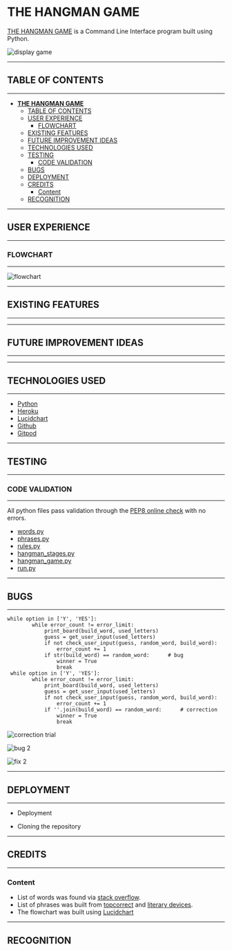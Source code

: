 # **THE HANGMAN GAME**
[THE HANGMAN GAME](https://dashboard.heroku.com/apps/hangman-gam3) is a Command Line Interface program built using Python.

![display game](/readme_images/display.png)

---
## TABLE OF CONTENTS
---

<!-- TOC -->

- [**THE HANGMAN GAME**](#the-hangman-game)
    - [TABLE OF CONTENTS](#table-of-contents)
    - [USER EXPERIENCE](#user-experience)
        - [FLOWCHART](#flowchart)
    - [EXISTING FEATURES](#existing-features)
    - [FUTURE IMPROVEMENT IDEAS](#future-improvement-ideas)
    - [TECHNOLOGIES USED](#technologies-used)
    - [TESTING](#testing)
        - [CODE VALIDATION](#code-validation)
    - [BUGS](#bugs)
    - [DEPLOYMENT](#deployment)
    - [CREDITS](#credits)
        - [Content](#content)
    - [RECOGNITION](#recognition)

<!-- /TOC -->

---
## USER EXPERIENCE
---

### FLOWCHART
---

![flowchart](/readme_images/flowchart.png)

---
## EXISTING FEATURES
---

---
## FUTURE IMPROVEMENT IDEAS
---

---
## TECHNOLOGIES USED
---

* [Python](https://www.python.org/)
* [Heroku](https://dashboard.heroku.com/apps)
* [Lucidchart](https://www.lucidchart.com/pages)
* [Github](https://github.com/)
* [Gitpod](https://gitpod.io/)

---
## TESTING
---

### CODE VALIDATION
---

All python files pass validation through the [PEP8 online check](http://pep8online.com/) with no errors.

* [words.py](/readme_images/check_words.png)
* [phrases.py](/readme_images/check_phrases.png)
* [rules.py](/readme_images/check_rules.png)
* [hangman_stages.py](/readme_images/check_stages.png)
* [hangman_game.py](/readme_images/check_game.png)
* [run.py](/readme_images/check_run.png)

---
## BUGS
---

```
while option in ['Y', 'YES']:
        while error_count != error_limit:
            print_board(build_word, used_letters)
            guess = get_user_input(used_letters)
            if not check_user_input(guess, random_word, build_word):
                error_count += 1
            if str(build_word) == random_word:	    # bug
                winner = True
                break
 while option in ['Y', 'YES']:
        while error_count != error_limit:
            print_board(build_word, used_letters)
            guess = get_user_input(used_letters)
            if not check_user_input(guess, random_word, build_word):
                error_count += 1
            if ''.join(build_word) == random_word:	    # correction
                winner = True
                break

```
![correction trial](/readme_images/fix_01.png)

![bug 2](/readme_images/bug_02.png)

![fix 2](/readme_images/fix_02.png)

---
## DEPLOYMENT
---

* Deployment

* Cloning the repository

---
## CREDITS
---

### Content

* List of words was found via [stack overflow](https://www.randomlists.com/data/words.json).
* List of phrases was built from [topcorrect](https://www.topcorrect.com/blog/50-popular-idioms-to-sound-like-a-native-speaker/) and [literary devices](https://literarydevices.net/huge-list-of-idiom-examples/).
* The flowchart was built using [Lucidchart](https://www.lucidchart.com/pages/)


---
## RECOGNITION